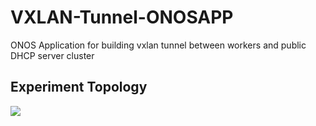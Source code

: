 # VXLAN-Tunnel-ONOSAPP
ONOS Application for building vxlan tunnel between workers and public DHCP server cluster

## Experiment Topology

![](https://imgur.com/a/70Y6Cl4)